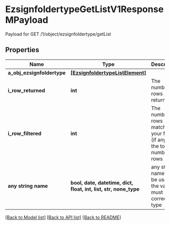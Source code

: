 # EzsignfoldertypeGetListV1ResponseMPayload

Payload for GET /1/object/ezsignfoldertype/getList

## Properties
Name | Type | Description | Notes
------------ | ------------- | ------------- | -------------
**a_obj_ezsignfoldertype** | [**[EzsignfoldertypeListElement]**](EzsignfoldertypeListElement.md) |  | 
**i_row_returned** | **int** | The number of rows returned | 
**i_row_filtered** | **int** | The number of rows matching your filters (if any) or the total number of rows | 
**any string name** | **bool, date, datetime, dict, float, int, list, str, none_type** | any string name can be used but the value must be the correct type | [optional]

[[Back to Model list]](../README.md#documentation-for-models) [[Back to API list]](../README.md#documentation-for-api-endpoints) [[Back to README]](../README.md)


